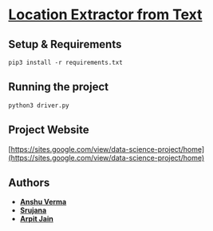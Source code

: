 # [Location Extractor from Text](https://sites.google.com/view/data-science-project/home) 

## Setup & Requirements

```shell
pip3 install -r requirements.txt
```

## Running the project

```shell
python3 driver.py
```

## Project Website
[https://sites.google.com/view/data-science-project/home](https://sites.google.com/view/data-science-project/home)

## Authors

* **[Anshu Verma](https://github.com/anshuv99)**
* **[Srujana](https://github.com/SrujanaN)**
* **[Arpit Jain](https://github.com/calvincodes)**